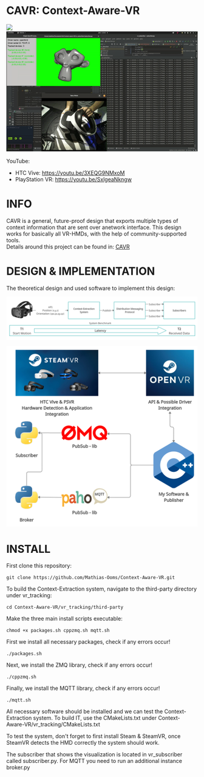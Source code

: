 # CAVR: Context-Aware-VR 
![](htc.gif)
![](psvr.gif)

YouTube:
- HTC Vive: https://youtu.be/3XEQG9NMxoM
- PlayStation VR: https://youtu.be/SxlgeaNkngw

# INFO

CAVR is a general, future-proof design that exports multiple types of context information that are sent over anetwork interface. This design works for basically all VR-HMDs, with the help of community-supported tools.  
Details around this project can be found in: [CAVR](CAVR.pdf)

# DESIGN & IMPLEMENTATION
The theoretical design and used software to implement this design:

![](design.png)

![](implementation.png)
 
# INSTALL

First clone this repository:

```
git clone https://github.com/Mathias-Ooms/Context-Aware-VR.git
```

To build the Context-Extraction system, navigate to the third-party directory under vr_tracking:

```
cd Context-Aware-VR/vr_tracking/third-party
```

Make the three main install scripts executable:
```
chmod +x packages.sh cppzmq.sh mqtt.sh
```

First we install all necessary packages, check if any errors occur!
```
./packages.sh
```
Next, we install the ZMQ library, check if any errors occur!
```
./cppzmq.sh
```
Finally, we install the MQTT library, check if any errors occur!
```
./mqtt.sh
```

All necessary software should be installed and we can test the Context-Extraction system.
To build IT, use the CMakeLists.txt under Context-Aware-VR/vr_tracking/CMakeLists.txt

To test the system, don't forget to first install Steam \& SteamVR, once SteamVR detects the HMD correctly the system should work.



The subscriber that shows the visualization is located in vr_subscriber called subscriber.py.
For MQTT you need to run an additional instance broker.py
